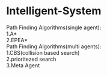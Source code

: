 # Intelligent-System
Path Finding Algorithms(single agent):</br>
1.A*</br>
2.EPEA*</br>
Path Finding Algorithms(multi agents):</br>
1.CBS(collision based search)</br>
2.prioritezed search</br>
3.Meta Agent</br>
